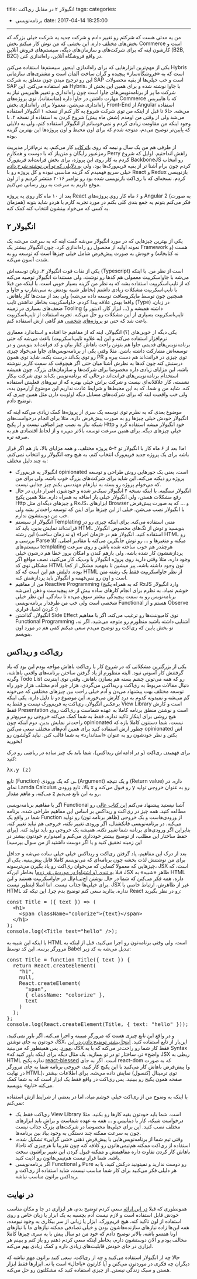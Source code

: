 title: انگیولار ۲ در مقابل ری‌اکت
tags:
categories:
  - برنامه‌نویسی
date: 2017-04-14 18:25:00
---

من یه مدتی هست که شرکتم رو تغییر دادم و شرکت جدید یه شرکت خیلی بزرگه که بخش‌های مختلف داره. این بخشی که من توش کار میکنم بخش Commerce است و کارشون اینه که برای شرکت‌های و سازمان‌های دیگه، سیستم‌های فروش آنلاین (B2B, B2C) در واقع فروشگاه آنلاین، راه‌اندازی کنن.

یکی از مهم‌ترین ابزارهایی که برای راه‌اندازی اینجور سیستم‌ها استفاده می‌کنن Hybris است که یه «فروشگاه‌ساز» پیچیده و گران ساخت آلمان است و مشتری‌های سازمانی این رو ترجیح میدن چون متعلق به شرکت SAP است و خب خیلی‌ها از بقیه محصولات SAP هم استفاده می‌کنن. این Hybris، با جاوا نوشته شده و برای همین این بخش از شرکت ما پر از برنامه‌نویس‌های جاوا است چون راه‌اندازی و تغییر هایبریس نیاز به مهارت داشتن در جاوا داره (متاسفانه). توی پروژه‌های Commerce که با هایبریس راه‌اندازی می‌شن، معمولا برای راه‌اندازی بخش Front-End از Angular استفاده می‌شه. حالا تا قبل از اینکه من توی شرکت شروع به کار کنم از نسخه ۱ انگیولار استفاده می‌شد ولی از وقتی من اومدم (شش ماه پیش) شروع کردن به استفاده از نسخه ۲. با وجود اینکه من مقاومت زیادی کردم و نمی‌خوساتم از انگیولار استفاده کنم، ولی به دلایلی که پایین‌تر توضیح می‌دم، متوجه شدم که برای اون محیط و اون پروژه‌ها این بهترین گزینه بوده.

<!-- more -->
از طرفی هم من یک سال و نیمه که روی [باترکاپ](https://github.com/buttercup/buttercup) کار می‌کنم، یه نرم‌افزار مدیریت رمزعبور رایگان و متن‌باز که با دوست و همکارم Perry راهش انداختیم. اوایل که شروع کردم به کار روی این پروژه، برای بخش فرانت‌اند فریم‌ورک BackboneJS رو انتخاب کردم چون برام آشنا تر از بقیه فریم‌ورک‌ها بود، ولی [به دلایلی که تو این نوشته شرح دادم](https://sallar.me/refactoring-buttercup/) خیلی سریع فهمیدم که گزینه مناسبی نبوده و کل پروژه رو با React و Redux بازنویسی کردم. نسخه‌ای که با ری‌اکت بازنویسی شده بود رو نوامبر ۲۰۱۶ منتشر کردیم و از اون موقع داریم به سرعت به روز رسانی می‌کنیم.

بعد از ۱۰ ماه کار روی یه پروژه React و ۶ ماه کار روی پروژه‌های Angular 2 (به صورت همزمان) فکر می‌کنم بتونم یه جمع بندی کلی بکنم در مورد تجربه کارم با هردو شاید بتونه به کسی که می‌خواد بینشون انتخاب کنه کمک کنه.

## انگیولار ۲

یکی از بهترین چیزهایی که در مورد انگیولار می‌شه گفت اینه که به سرعت می‌شه یک نمونه اولیه از محصول رو راه‌اندازی کرد. چون انگیولار بیشتر یک Framework هست (و نه کتابخانه) و خودش به صورت پیش‌فرض شامل خیلی چیزها است که توسعه رو به شدت آسون می‌کنه.

یکی از نقات قوت انگیولار ۲، زبان توسعه‌اش (Typescript) است از نظر من. با اینکه می‌شه با جاواسکریپت معمولی هم کدها رو نوشت، ولی مستندات انگیولار توصیه می‌کنه که از تایپ‌اسکریپت استفاده بشه که به نظر من گزینه بسیار خوبی است. با اینکه من قبلا با تایپ‌اسکریپت مشکلات زیادی داشتم (بخاطر شبیه بودنش به سی‌شارپ و جاوا و همچنین چون توسط مایکروسافت توسعه داده می‌شه) ولی بعد از مدت‌ها کار باهاش، واقعا بهش علاقه پیدا کردم. جاواسکریپت بخاطر نداشتن تایپ (Type) در زبان، ضعف‌های بسیاری در زمینه Tooling (ابزار کار، ادیتور و ...) داشته همیشه و تایپ‌اسکریپت بسیاری از این مشکلات رو حل می‌کنه. تجربه استفاده از تایپ‌اسکریپت باعث شد که حتی تو [پروژه‌های](https://github.com/sallar/led-matrix-simulator) [شخصی](https://github.com/sallar/led-matrix) هم گاهی ازش استفاده کنم.

یکی دیگه از خوبی‌های (؟) انگیولار، اینه که از مفاهیم جا افتاده و استاندارد معماری نرم‌افزار استفاده می‌کنه و این (به علاوه تایپ‌اسکریپت) باعث می‌شه که حتی برنامه‌نویس‌های قدیمی جاوا هم بتونن راحت باهاش کنار بیان و کد فرانت‌اند بنویسن و در توسعه‌اش مشارکت داشته باشن. مثلا وقتی یکی از برنامه‌نویس‌های جاوا می‌خواد چیزی رو توی بک‌اند درست بکنه، شاید توی همون PR توی چیزی در فرانت‌اند هم دست ببره و درستش کنه چون کدها به نظرش آشنا میان حتی اگر هیچوقت کد سمت کاربر ننوشته باشه. این مزایای زیادی داره مخصوصا برای شرکت‌ها و سازمان‌های بزرگ. چون همیشه استخدام برنامه‌نویس‌های فرانت‌اند درحالی که برنامه‌نویس بک‌اند توی شرکت بیکار نشسته، کار علاقلانه‌ای نیست و شرکت براش خیلی بهتره که از نیروهای فعلیش استفاده کنه. شاید من و شما، که به این محیط‌ها و شرایط عادت نداریم این موضوع آزارمون بده، ولی خب واقعیت اینه که برای شرکت‌های مسایل دیگه اولویت دارن مثل همین چیزی که توضیح دادم.

موضوع بعدی که به نظرم توی توسعه یک سری از پروژه‌ها کمک زیادی می‌کنه اینه که انگیولار خودش خیلی چیزها رو به صورت پیش‌فرض داره. مثلا برای انجام درخواست‌های شبکه نیاز به نصب چیز اضافی نیست و از پکیج Http خود انگیولار میشه استفاده کرد و خیلی چیزهای دیگه. برای همین سرعت توسعه بالاتر می‌ره و از لحاظ اقتصادی هم به صرفه تره.

اما! بعد از ۶ ماه کار با انگیولار تو ۴-۵ پروژه مختلف، و همه مزایای بالا، باز هم اگر قرار باشه برای یک پروژه جدید فریم‌ورک انتخاب کنم، به هیچ وجه انگیولار رو انتخاب نمی‌کنم. به چند دلیل مختلف:

+ انگیولار یه فریم‌ورک opinionated است، یعنی یک جورهایی روش طراحی و توسعه پروژه رو دیکته می‌کنه. این شاید برای شرکت‌های بزرگ خوب باشه، ولی برای من که می‌خوام پروژه رو بسته به نیازهام مهندسی بکنم چیز جذابی نیست.
+ انگیولار سنگینه. با اینکه نسخه ۴ انگیولار سبک‌تر شده و خودشون اصرار دارن در حال رفع مشکلات هستن، ولی انگیولار خیلی بار اضافه به همراه داره. مثلا همین پکیج Http و چیزهای دیگه‌ای مثل RxJS، ابزارهای Browser و ... که به صورت پیش‌فرض با انگیولار نصب می‌شن. خیلی از این چیزها برای اینن که توسعه راحت‌تر بشه ولی خب من دوستشون ندارم.
+ انگیولار از سیستم Templating متنی استفاده می‌کنه. برای اینکه چیزی رو در فرانت‌اند نمایش بدین، باید کد HTML بنویسید و توش از تگ‌های مخصوص انگیولار استفاده کنید. انگیولار هم در «زمان اجرا» (و نه زمان ساخت) این رشته HTML رو بررسی و Parse میکنه و متغیرها و ... رو توش جایگزین می‌کنه با مقادیر اصلی. کلا سیستم‌های templating هرچقدر هم خوب ساخته شده باشن و روی سرعت پردازششون کار شده باشه، ولی بازهم کندن و امکان بروز خطا هم درشون خیلی وجود داره. مثلا وقتی دارید روی پروژه انگیولار با وب‌پک کار می‌کنید، نصف مواقع اگر مشکلی توی کد HTML تون وجود داشته باشه، پیر میشین تا بفهمید مشکل از کجا بوده. دلیلش هم این است که کد HTML از نظر جاواسکریپت فقط یک رشته متن است و اون رو نمی‌فهمه و انگیولار باید پردازشش کنه.
+ من از مفاهیم Reactive Programming (که به همراه پکیج RxJS وارد انگیولار می‌شه) خوشم نمیاد. به نظرم برای انجام کارهای ساده بیش از حد پیچیدست و ذهن برنامه‌نویس رو به سمت پیچیدگی بیشتر سوق می‌ده تا سادگی. این نظر خیلی شخصی است ولی خب من طرفدار برنامه‌نویسی Functional هستم و از Observe کردن اشیا، فراری‌ :)
+ انگیولار، گذاشتن Side Effect توی کامپوننت‌ها رو ترغیب می‌کنه. اگر با مفاهیم Functional Programming آشنایی داشته باشید منظورم رو متوجه می‌شید، اگر نه، تو بخش پایین که ری‌اکت رو توضیح می‌دم سعی میکنم کمی هم در مورد اون بنویسم.

## ری‌اکت و ریداکس

یکی از بزرگترین مشکلاتی که در شروع کار با ری‌اکت باهاش مواجه بودم این بود که یاد گرفتنش کار آسونی نبود. البته منظورم از یاد گرفتن ساختن برنامه‌های واقعی باهاشه، وگرنه Todo List رو که همه می‌تونن چشم بسته هم بسازن باهاش. وقتی توی اینترنت دنبال مقالات مربوط به ری‌اکت و ریداکس می‌گردی، هزار جور آدم مختلف هزار جور راه توسعه مختلف بهت پیشنهاد می‌دن و آدم خیلی راحت بین چیزهای مختلفی که می‌خونه گم می‌شه و نمیدونه کدوم به درد کارش می‌خوره. این موضوع دو تا دلیل داره، یکی اینکه برعکس انگیولار، ری‌اکت یه فریم‌ورک نیست و فقط یه View Library است و کارش فقط Presentation است و نوشتن منطق برنامه کاملا به عهده شماست و ری‌اکت روی هیچ روشی برای اینکار تاکید نداره. فقط به شما کمک می‌کنه خروجی رو سریع‌تر و راحت‌تر نمایش بدین. دوم اینکه چون opinionated نیست، شما دستتون کاملا بازه که چطور ازش استفاده کنید برای همین آدم‌های مختلف سعی می‌کنن opinionated اش بکنن و نظر خودشون رو به عنوان «استاندارد» به شما قالب کنن. نباید گولشون رو بخورید!

برای فهمیدن ری‌اکت (و در ادامه‌اش ریداکس)، شما باید یک چیز ساده در ریاضی رو درک کنید:

<pre>
λx.y (z)
</pre>

تابع (Function) ـی که یک ورودی (Argument) و یک نتیجه (Return value) داره. در نمای Lamda Calculus بالا، تابع ورودی x رو قبول می‌کنه و y رو به عنوان خروجی تولید می‌کنه. و ماهم مقدار z رو به این تابع می‌دیم.

اگر با مفاهیم برنامه‌نویسی Functional آشنا نیستید پیشنهاد می‌کنم [این کتاب عالی](https://www.gitbook.com/book/drboolean/mostly-adequate-guide/details) رو مطالعه کنید. همه چیز در ری‌اکت و ریداکس بر اساس این مفاهیم طراحی شده. برنامه شما در واقع یک Function از ورودی‌هاست و یک خروجی (ظاهر برنامه تون) رو تولید می‌کنه. در برنامه‌نویسی فانکشنال، اگر ورودی تغییر نکنه، خروجی هم نباید تغییر کنه. بنابراین اگر ورودی‌های برنامه شما تغییر نکنه، همیشه یک خروجی رو باید تولید کنه. (برای حفظ ساختار این مطلب، از توضیح بیشتر خودداری می‌کنم و امیدوارم خودتون بیشتر در این زمینه تحقیق کنید و یا اگر دوست داشتید از من سوال بپرسید)

بعد از درک این مفاهیم، یاد گرفتن ری‌اکت و ریداکس خیلی خیلی ساده می‌شه و حداقل برای من نوشتنش لذت بخشه چون برنامه‌ای که می‌نویسم کاملا قابل پیش‌بینیه. یکی از چیزهایی که معمولا کسایی که می‌خوان ری‌اکت رو یاد بگیرن می‌ترسونه، JSX است، که قبلا [به تندی (و اشتباه) در موردش غر زدم](https://sallar.me/app-journey/)! بخاطر این‌که JSX ظاهر «شبیه» به HTML داره، همه فکر می‌کنن که شما در حال نوشتن اچ‌تی‌ام‌ال در جاواسکریپت هستید و این برای خیلی‌ها جذاب نیست. اما اصلا اینطور نیست. JSX غیر از ظاهرش، ارتباط خاصی با HTML نداره. بذارید سعی کنم توضیح بدم چرا. این تیکه کد React رو در نظر بگیرید:

<pre>
const Title = ({ text }) => (
  &lt;h1&gt;
    &lt;span className="colorize"&gt;{text}&lt;/span&gt;
  &lt;/h1&gt;
);
console.log(&lt;Title text="hello" /&gt;);
</pre>

با اینکه این شبیه به HTML است، ولی وقتی برنامه‌تون رو اجرا می‌کنید، قبل از اینکه به مرورگر برسه، این کد توسط Babel تبدیل می‌شه به کد زیر:

<pre>
const Title = function Title({ text }) {
  return React.createElement(
    "h1",
    null,
    React.createElement(
      "span",
      { className: "colorize" },
      text
    )
  );
};
console.log(React.createElement(Title, { text: "hello" }));
</pre>

و در واقع این تابع چیزی هست که مرورگر میبینه و اجرا می‌کنه. اگر باور نمی‌کنید، خودتون به جای نوشتن JSX، این‌بار از تابع استفاده کنید. [اینجا بیشتر توضیح دادن در این مورد](https://facebook.github.io/react/docs/react-without-jsx.HTML). پس همینطور که می‌بینید، JSX فقط کار شما رو راحت‌تر می‌کنه که با یه Syntax «واضح» تر، ساختار تو در تو بسازید. یک مثال دیگه برای اینکه باور کنید که JSX ربطی به HTML نداره پکیج [react-blessed](https://github.com/Yomguithereal/react-blessed) است. اگر به جای react-dom که به صورت پیش‌فرض باهاش کار می‌کنید با این پکیج کار کنید، خروجی برنامه شما به جای مرورگر (و در نهایت HTML)، توی ترمینال (کنسول) نمایش داده می‌شه. برای اطلاعات بیشتر صفحه همون پکیج رو ببینید. پس ری‌اکت در واقع فقط یک ابزار است که به شما کمک می‌کنه «تابع» بنویسید.

با اینکه به وضوح من از ری‌اکت خیلی خوشم میاد، اما در بعضی از شرایط ازش استفاده نمی‌کنم:

+ ری‌اکت فقط یک View Library است. شما باید خودتون بقیه کارها رو بکنید. مثلا درخواست شبکه، کار با دیتابیس و ... همه به عهده شماست و براش باید ابزارهای مختلف نصب کنید. این برای خیلی‌ها مخصوصا در شرکت‌های بزرگ جذاب نیست چون به سرعت ممکنه چند دستگی به وجود بیاد بین برنامه‌ها.
+ وقتی تیم شما از برنامه‌نویس‌هایی با پیش‌فرض ذهنی «شی گرایی» تشکیل شده، استفاده از ری‌اکت ممکنه هم‌تیمی‌هاتون رو کلافه کنه چون تقریبا با هرچیزی که تاحالا باهاش کار کردن تفاوت داره مفاهیمش و ممکنه قبول کردن این تغییر براشون سخت باشه. شما قرار نیست هم‌تیمی‌هاتون رو اذیت کنید.
+ اگر برنامه‌نویسی Functional و Pure رو دوست ندارید و نمیتونید درکش کنید، یا به هر دلیلی فکر می‌کنید برای کار شما مناسب نیست، شاید استفاده از ری‌اکت و ریداکس براتون مناسب نباشه.

## در نهایت

همونطوری که قبلا [در این ارائه](https://www.amazon.com/clouddrive/share/eiDdoCBAqfRSY4KjjxUwuptXudhdsmzGb5JA5SLQtLk?ref_=cd_ph_share_link_copy) سعی کردم توضیح بدم، هر ابزاری در جا و مکان مناسب خودش قابل استفاده است و لازم نیست آدم بچسبه به یک ابزار یا زبان خاص و روی استفاده از اون تاکید کنه. هیچ فریم‌ورک، ابزار یا زبانی از سر بیکاری به وجود نیومده، همه این‌ها زاده نیازهای سازنده‌هاشون بودن و خیلی تصادفی ممکنه نیازهای ما با نیازهای اونا همسو باشه. بالاتر توضیح دادم که خود من دو سال پیش با یه سری چیزها کاملا مخالف بودم و الان دوستشون دارم، بخاطر اینکه سعی کردم ذهنم رو باز کنم و ببینم هر ابزاری در جای خودش قابلیت‌های زیادی داره و کمک زیادی بهم می‌کنه. 

حالا چه از انگیولار استفاده می‌کنید و چه از ری‌اکت، سعی کنید براتون مهم نباشه که دیگران چه فکری در موردتون می‌کنن و آیا کارتون «باحال» است یا نه. ابزارها فقط ابزار هستن و سبک زندگی نیستن. از چیزی استفاده کنید که مشکلتون رو حل می‌کنه.
